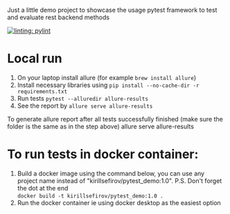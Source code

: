 Just a little demo project to showcase the usage pytest framework to test and evaluate rest backend methods

[![linting: pylint](https://img.shields.io/badge/linting-pylint-yellowgreen)](https://github.com/pylint-dev/pylint)

# Local run
1) On your laptop install allure (for example `brew install allure`)
2) Install necessary libraries using `pip install --no-cache-dir -r requirements.txt`
3) Run tests `pytest --alluredir allure-results`
4) See the report by `allure serve allure-results`

To generate allure report after all tests successfully finished (make sure the folder is the same as in the step above)
allure serve allure-results

# To run tests in docker container:
1) Build a docker image using the command below, you can use any project name instead of "kirillsefirov/pytest_demo:1.0". P.S. Don't forget the dot at the end <br>
`docker build -t kirillsefirov/pytest_demo:1.0 .`
3) Run the docker container ie using docker desktop as the easiest option
